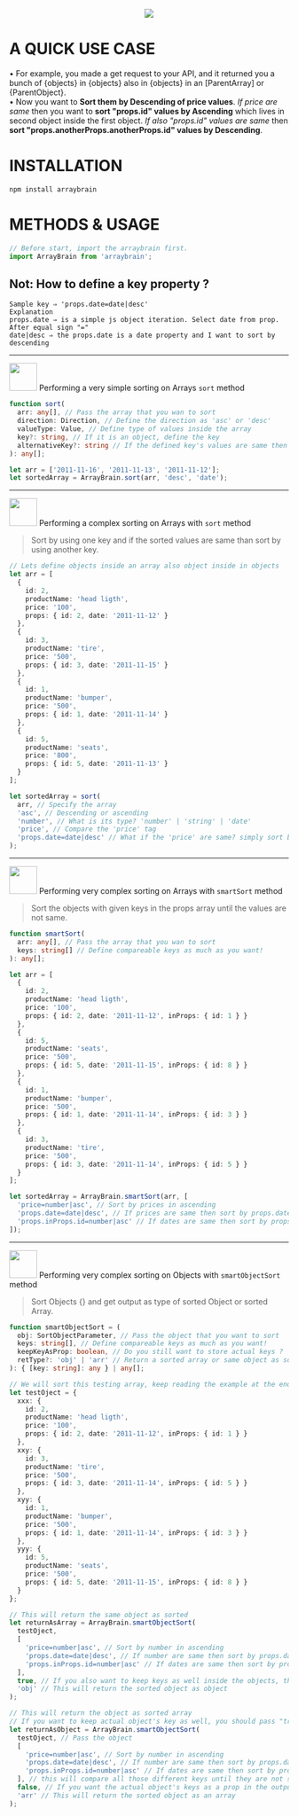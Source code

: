 <p align="center">
<img src="https://firebasestorage.googleapis.com/v0/b/cypchat-227c2.appspot.com/o/Libraries%2FArrayBrain%2Farrbr.png?alt=media&token=247bee02-d4e4-4adc-a960-7ac041b36d9e">
</p>

# A QUICK USE CASE

• For example, you made a get request to your API, and it returned you a bunch of {objects} in {objects} also in {objects} in an [ParentArray] or {ParentObject}.  
• Now you want to <b>Sort them by Descending of price values</b>. <em>If price are same</em> then you want to <b>sort "props.id" values by Ascending</b> which lives in second object inside the first object. <em>If also "props.id" values are same</em> then <b>sort "props.anotherProps.anotherProps.id" values by Descending</b>.

# INSTALLATION

<code>npm install arraybrain</code>

# METHODS & USAGE

```typescript
// Before start, import the arraybrain first.
import ArrayBrain from 'arraybrain';
```

## Not: How to define a key property ?

```
Sample key ⇒ 'props.date=date|desc'
Explanation
props.date ⇒ is a simple js object iteration. Select date from prop.
After equal sign "="
date|desc ⇒ the props.date is a date property and I want to sort by descending
```

<hr>
<p><img height="50" src="https://firebasestorage.googleapis.com/v0/b/cypchat-227c2.appspot.com/o/Libraries%2FArrayBrain%2Fsimple.png?alt=media&token=b350934d-d662-4f19-8cfb-d2e562284744" /> Performing a very simple sorting on Arrays <code>sort</code> method</p>

```typescript
function sort(
  arr: any[], // Pass the array that you wan to sort
  direction: Direction, // Define the direction as 'asc' or 'desc'
  valueType: Value, // Define type of values inside the array
  key?: string, // If it is an object, define the key
  alternativeKey?: string // If the defined key's values are same then sort the array based on alternativeKey's value.
): any[];

let arr = ['2011-11-16', '2011-11-13', '2011-11-12'];
let sortedArray = ArrayBrain.sort(arr, 'desc', 'date');
```

<hr>
<p><img height="50" src="https://firebasestorage.googleapis.com/v0/b/cypchat-227c2.appspot.com/o/Libraries%2FArrayBrain%2Fcomplex.png?alt=media&token=ba68a2de-ae9c-402e-9013-35cea5d53a4b" /> Performing a complex sorting on Arrays with <code>sort</code> method</p>

> Sort by using one key and if the sorted values are same than sort by using another key.

```typescript
// Lets define objects inside an array also object inside in objects
let arr = [
  {
    id: 2,
    productName: 'head ligth',
    price: '100',
    props: { id: 2, date: '2011-11-12' }
  },
  {
    id: 3,
    productName: 'tire',
    price: '500',
    props: { id: 3, date: '2011-11-15' }
  },
  {
    id: 1,
    productName: 'bumper',
    price: '500',
    props: { id: 1, date: '2011-11-14' }
  },
  {
    id: 5,
    productName: 'seats',
    price: '800',
    props: { id: 5, date: '2011-11-13' }
  }
];

let sortedArray = sort(
  arr, // Specify the array
  'asc', // Descending or ascending
  'number', // What is its type? 'number' | 'string' | 'date'
  'price', // Compare the 'price' tag
  'props.date=date|desc' // What if the 'price' are same? simply sort based on 'date' prop, also specify 'ascending' or 'descending'
);
```

<hr>
<p><img height="50" src="https://firebasestorage.googleapis.com/v0/b/cypchat-227c2.appspot.com/o/Libraries%2FArrayBrain%2Fverycomplex.png?alt=media&token=cb83eb73-b2c9-40a1-bc29-9b89d9695a8e" /> Performing very complex sorting on Arrays with <code>smartSort</code> method</p>

> Sort the objects with given keys in the props array until the values are not same.

```typescript
function smartSort(
  arr: any[], // Pass the array that you wan to sort
  keys: string[] // Define compareable keys as much as you want!
): any[];

let arr = [
  {
    id: 2,
    productName: 'head ligth',
    price: '100',
    props: { id: 2, date: '2011-11-12', inProps: { id: 1 } }
  },
  {
    id: 5,
    productName: 'seats',
    price: '500',
    props: { id: 5, date: '2011-11-15', inProps: { id: 8 } }
  },
  {
    id: 1,
    productName: 'bumper',
    price: '500',
    props: { id: 1, date: '2011-11-14', inProps: { id: 3 } }
  },
  {
    id: 3,
    productName: 'tire',
    price: '500',
    props: { id: 3, date: '2011-11-14', inProps: { id: 5 } }
  }
];

let sortedArray = ArrayBrain.smartSort(arr, [
  'price=number|asc', // Sort by prices in ascending
  'props.date=date|desc', // If prices are same then sort by props.date in descending
  'props.inProps.id=number|asc' // If dates are same then sort by props.inProps.ids in ascending
]);
```

<hr>
<p><img height="50" src="https://firebasestorage.googleapis.com/v0/b/cypchat-227c2.appspot.com/o/Libraries%2FArrayBrain%2Fcomplexobject.png?alt=media&token=1183fe44-4e89-449a-a4f4-1565a7e5c136" /> Performing very complex sorting on Objects with <code>smartObjectSort</code> method</p>

> Sort Objects {} and get output as type of sorted Object or sorted Array.

```typescript
function smartObjectSort = (
  obj: SortObjectParameter, // Pass the object that you want to sort
  keys: string[], // Define compareable keys as much as you want!
  keepKeyAsProp: boolean, // Do you still want to store actual keys ?
  retType?: 'obj' | 'arr' // Return a sorted array or same object as sorted!
): { [key: string]: any } | any[];

// We will sort this testing array, keep reading the example at the end of the line!
let testOject = {
  xxx: {
    id: 2,
    productName: 'head ligth',
    price: '100',
    props: { id: 2, date: '2011-11-12', inProps: { id: 1 } }
  },
  xxy: {
    id: 3,
    productName: 'tire',
    price: '500',
    props: { id: 3, date: '2011-11-14', inProps: { id: 5 } }
  },
  xyy: {
    id: 1,
    productName: 'bumper',
    price: '500',
    props: { id: 1, date: '2011-11-14', inProps: { id: 3 } }
  },
  yyy: {
    id: 5,
    productName: 'seats',
    price: '500',
    props: { id: 5, date: '2011-11-15', inProps: { id: 8 } }
  }
};

// This will return the same object as sorted
let returnAsArray = ArrayBrain.smartObjectSort(
  testOject,
  [
    'price=number|asc', // Sort by number in ascending
    'props.date=date|desc', // If number are same then sort by props.date in descending
    'props.inProps.id=number|asc' // If dates are same then sort by props.inProps.ids in ascending
  ],
  true, // If you also want to keep keys as well inside the objects, then this will create a property as _arraybrainkey: key
  'obj' // This will return the sorted object as object
);

// This will return the object as sorted array
// If you want to keep actual object's key as well, you should pass "true" parameter to the method. It will return the actual key as _arraybrainkey: key
let returnAsObject = ArrayBrain.smartObjectSort(
  testOject, // Pass the object
  [
    'price=number|asc', // Sort by number in ascending
    'props.date=date|desc', // If number are same then sort by props.date in descending
    'props.inProps.id=number|asc' // If dates are same then sort by props.inProps.ids in ascending
  ], // this will compare all those different keys until they are not same
  false, // If you want the actual object's keys as a prop in the output array, change it to 'true', then the actual keys will be stored in the array's object as _arraybrainkey: key
  'arr' // This will return the sorted object as an array
);
```
